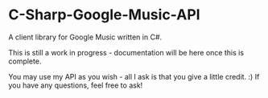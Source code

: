 C-Sharp-Google-Music-API
========================

A client library for Google Music written in C#.

This is still a work in progress - documentation will be here once this is complete.

You may use my API as you wish - all I ask is that you give a little credit. :)  If you have any questions, feel free to ask!
